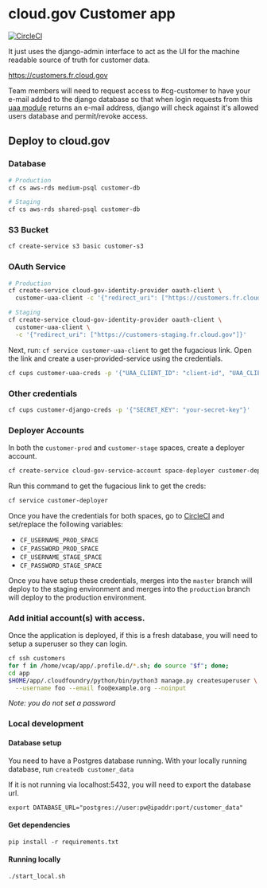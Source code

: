 # cloud.gov Customer app

[![CircleCI](https://circleci.com/gh/18F/cg-customers.svg?style=svg)](https://circleci.com/gh/18F/cg-customers)

It just uses the django-admin interface to act as the UI for the machine
readable source of truth for customer data.

https://customers.fr.cloud.gov

Team members will need to request access to #cg-customer to have your e-mail
added to the django database so that when login requests from this
[uaa module](https://github.com/18F/cg-django-uaa) returns an e-mail address,
django will check against it's allowed users database and permit/revoke access.

## Deploy to cloud.gov

### Database

```sh
# Production
cf cs aws-rds medium-psql customer-db

# Staging
cf cs aws-rds shared-psql customer-db
```

### S3 Bucket

```sh
cf create-service s3 basic customer-s3
```

### OAuth Service

```sh
# Production
cf create-service cloud-gov-identity-provider oauth-client \
  customer-uaa-client -c '{"redirect_uri": ["https://customers.fr.cloud.gov"]}'

# Staging
cf create-service cloud-gov-identity-provider oauth-client \
  customer-uaa-client \
  -c '{"redirect_uri": ["https://customers-staging.fr.cloud.gov"]}'
```

Next, run: `cf service customer-uaa-client` to get the fugacious link. Open the
link and create a user-provided-service using the credentials.

```sh
cf cups customer-uaa-creds -p '{"UAA_CLIENT_ID": "client-id", "UAA_CLIENT_SECRET": "client_secret"}'
```

### Other credentials
```sh
cf cups customer-django-creds -p '{"SECRET_KEY": "your-secret-key"}'
```

### Deployer Accounts

In both the `customer-prod` and `customer-stage` spaces, create a deployer
account.

```sh
cf create-service cloud-gov-service-account space-deployer customer-deployer
```

Run this command to get the fugacious link to get the creds:
```sh
cf service customer-deployer
```

Once you have the credentials for both spaces, go to [CircleCI](https://circleci.com/gh/18F/cg-customers/edit#env-vars)
and set/replace the following variables:

- `CF_USERNAME_PROD_SPACE`
- `CF_PASSWORD_PROD_SPACE`
- `CF_USERNAME_STAGE_SPACE`
- `CF_PASSWORD_STAGE_SPACE`

Once you have setup these credentials, merges into the `master` branch  will
deploy to the staging environment and merges into the `production` branch will
deploy to the production environment.


### Add initial account(s) with access.

Once the application is deployed, if this is a fresh database, you will need
to setup a superuser so they can login.

```sh
cf ssh customers
for f in /home/vcap/app/.profile.d/*.sh; do source "$f"; done;
cd app
$HOME/app/.cloudfoundry/python/bin/python3 manage.py createsuperuser \
  --username foo --email foo@example.org --noinput
```

*Note: you do not set a password*

### Local development

#### Database setup
You need to have a Postgres database running. With your locally running
database, run `createdb customer_data`

If it is not running via localhost:5432, you will need to export the database
url.

```
export DATABASE_URL="postgres://user:pw@ipaddr:port/customer_data"
```

#### Get dependencies

`pip install -r requirements.txt`

#### Running locally

`./start_local.sh`
